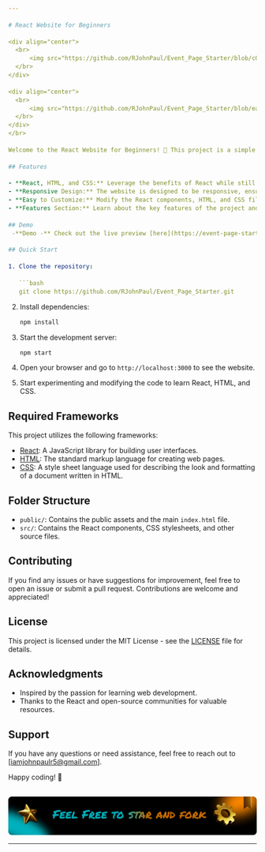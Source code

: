 ```yaml
---

# React Website for Beginners

<div align="center">
  <br>
      <img src="https://github.com/RJohnPaul/Event_Page_Starter/blob/c07e59f2d1706648a2cd7ba8906d6e06bfddbbd9/Frame%2017.png" alt="Project Banner">
  </br>
</div>

<div align="center">
  <br>
      <img src="https://github.com/RJohnPaul/Event_Page_Starter/blob/eafb8239c77f92dbdd87e9f19332586e91246ed7/Frame-5.png" alt="Project Banner">
  </br>
</div>
</br>

Welcome to the React Website for Beginners! 🚀 This project is a simple React website that combines the power of React with the fundamentals of HTML and CSS. It's designed to be beginner-friendly, providing an easy-to-understand starting point for those learning web development.

## Features

- **React, HTML, and CSS:** Leverage the benefits of React while still understanding the core HTML and CSS principles.
- **Responsive Design:** The website is designed to be responsive, ensuring a seamless experience across various devices.
- **Easy to Customize:** Modify the React components, HTML, and CSS files to suit your preferences and requirements.
- **Features Section:** Learn about the key features of the project and the required frameworks.

## Demo
 -**Demo -** Check out the live preview [here](https://event-page-starter.vercel.app/)

## Quick Start

1. Clone the repository:

   ```bash
   git clone https://github.com/RJohnPaul/Event_Page_Starter.git
   ```

2. Install dependencies:

   ```bash
   npm install
   ```

3. Start the development server:

   ```bash
   npm start
   ```

4. Open your browser and go to `http://localhost:3000` to see the website.

5. Start experimenting and modifying the code to learn React, HTML, and CSS.

## Required Frameworks

This project utilizes the following frameworks:

- [React](https://reactjs.org/): A JavaScript library for building user interfaces.
- [HTML](https://developer.mozilla.org/en-US/docs/Web/HTML): The standard markup language for creating web pages.
- [CSS](https://developer.mozilla.org/en-US/docs/Web/CSS): A style sheet language used for describing the look and formatting of a document written in HTML.

## Folder Structure

- `public/`: Contains the public assets and the main `index.html` file.
- `src/`: Contains the React components, CSS stylesheets, and other source files.

## Contributing

If you find any issues or have suggestions for improvement, feel free to open an issue or submit a pull request. Contributions are welcome and appreciated!

## License

This project is licensed under the MIT License - see the [LICENSE](LICENSE) file for details.

## Acknowledgments

- Inspired by the passion for learning web development.
- Thanks to the React and open-source communities for valuable resources.

## Support

If you have any questions or need assistance, feel free to reach out to [iamjohnpaulr5@gmail.com].

Happy coding! 🚀

<div align="center">
  <br>
      <img src="https://github.com/RJohnPaul/Event_Page_Starter/blob/49c5e604b2db086f3aa466cebe9585655b63e481/Frame%2018.png" alt="Project Banner">
  </br>
</div>


---
```

